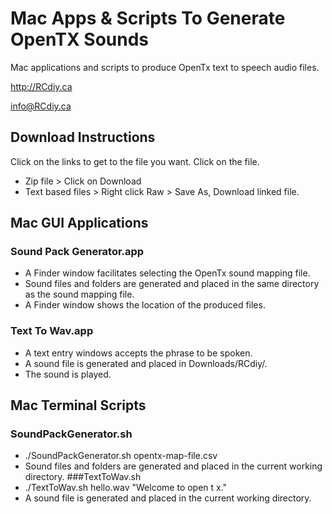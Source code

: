 # Mac Apps & Scripts To Generate OpenTX Sounds
Mac applications and scripts to produce OpenTx text to speech audio files.

http://RCdiy.ca

info@RCdiy.ca

## Download Instructions
Click on the links to get to the file you want. Click on the file.
- Zip file > Click on Download
- Text based files > Right click Raw > Save As, Download linked file.

## Mac GUI Applications
### Sound Pack Generator.app
  - A Finder window facilitates selecting the OpenTx sound mapping file.
  - Sound files and folders are generated and placed in the same directory as the sound mapping file.
  - A Finder window shows the location of the produced files.
### Text To Wav.app
  - A text entry windows accepts the phrase to be spoken.
  - A sound file is generated and placed in Downloads/RCdiy/.
  - The sound is played.

## Mac Terminal Scripts
### SoundPackGenerator.sh
  - ./SoundPackGenerator.sh opentx-map-file.csv
  - Sound files and folders are generated and placed in the current working directory.
###TextToWav.sh
  - ./TextToWav.sh hello.wav "Welcome to open t x."
  - A sound file is generated and placed in the current working directory.
